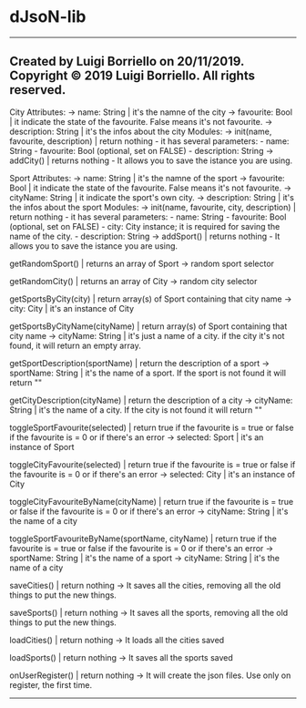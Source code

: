 # dJsoN-lib
---------------------------------
 Created by Luigi Borriello on 20/11/2019.
 Copyright © 2019 Luigi Borriello. All rights reserved.
---------------------------

City
    Attributes:
        -> name: String | it's the namne of the city
        -> favourite: Bool | it indicate the state of the favourite. False means it's not favourite.
        -> description: String | it's the infos about the city
    Modules:
        -> init(name, favourite, description) | return nothing
           - it has several parameters:
               - name: String
               - favourite: Bool (optional, set on FALSE)
               - description: String
        -> addCity() | returns nothing
           - It allows you to save the istance you are using.
    
Sport
    Attributes:
       -> name: String | it's the namne of the sport
       -> favourite: Bool | it indicate the state of the favourite. False means it's not favourite.
       -> cityName: String | it indicate the sport's own city.
       -> description: String | it's the infos about the sport
    Modules:
        -> init(name, favourite, city, description) | return nothing
        - it has several parameters:
            - name: String
            - favourite: Bool (optional, set on FALSE)
            - city: City instance; it is required for saving the name of the city.
            - description: String
        -> addSport() | returns nothing
           - It allows you to save the istance you are using.
    
getRandomSport() | returns an array of Sport
   -> random sport selector

getRandomCity() | returns an array of City
   -> random city selector

getSportsByCity(city) | return array(s) of Sport containing that city name
   -> city: City | it's an instance of City

getSportsByCityName(cityName) | return array(s) of Sport containing that city name
   -> cityName: String | it's just a name of a city.
   if the city it's not found, it will return an empty array.

getSportDescription(sportName) | return the description of a sport
   -> sportName: String | it's the name of a sport.
   If the sport is not found it will return ""

getCityDescription(cityName) | return the description of a city
   -> cityName: String | it's the name of a city.
   If the city is not found it will return ""

toggleSportFavourite(selected) | return true if the favourite is = true or false if the favourite is = 0 or if there's an error
   -> selected: Sport | it's an instance of Sport

toggleCityFavourite(selected) | return true if the favourite is = true or false if the favourite is = 0 or if there's an error
   -> selected: City | it's an instance of City

toggleCityFavouriteByName(cityName) | return true if the favourite is = true or false if the favourite is = 0 or if there's an error
   -> cityName: String | it's the name of a city

toggleSportFavouriteByName(sportName, cityName) | return true if the favourite is = true or false if the favourite is = 0 or if there's an error
    -> sportName: String | it's the name of a sport
    -> cityName: String | it's the name of a city

saveCities() | return nothing
   -> It saves all the cities, removing all the old things to put the new things.

saveSports() | return nothing
   -> It saves all the sports, removing all the old things to put the new things.

loadCities() | return nothing
   -> It loads all the cities saved

loadSports() | return nothing
   -> It saves all the sports saved

onUserRegister() | return nothing
   -> It will create the json files. Use only on register, the first time.

---------------------------
